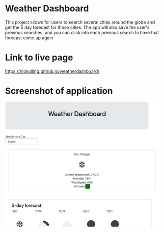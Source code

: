 # Weather Dashboard
This project allows for users to search several cities around the globe and get the 5 day forecast for those cities. The app will also save the user's previous searches, and you can click into each previous search to have that forecast come up again

# Link to live page 

https://mokulling.github.io/weatherdashboard/



# Screenshot of application

![](screenshot.png) 